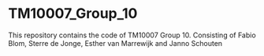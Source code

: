 # TM10007_Group_10
This repository contains the code of TM10007 Group 10. Consisting of Fabio Blom, Sterre de Jonge,  Esther van Marrewijk and Janno Schouten
